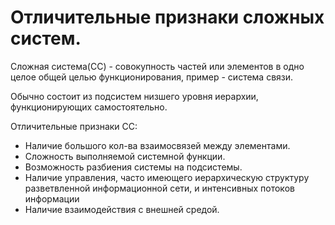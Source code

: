 # Отличительные признаки сложных систем.

Сложная система(СС) - совокупность частей или элементов в одно целое общей целью функционирования, пример - система связи. 

Обычно состоит из подсистем низшего уровня иерархии, функционирующих самостоятельно.

Отличительные признаки СС:
- Наличие большого кол-ва взаимосвязей между элементами.
- Сложность выполняемой системной функции.
- Возможность разбиения системы на подсистемы.
- Наличие управления, часто имеющего иерархическую структуру разветвленной информационной сети, и интенсивных потоков информации
- Наличие взаимодействия с внешней средой.
